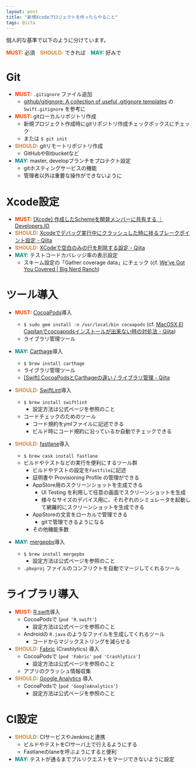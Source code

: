 ```yaml
---
layout: post
title: "新規Xcodeプロジェクトを作ったらやること"
tags: Qiita
---
```


個人的な基準で以下のように分けています。

<font color=orangered>**MUST:**</font> 必須　<font color=peru>**SHOULD:**</font> できれば　<font color=darkcyan>**MAY:**</font> 好みで

# Git
- <font color=orangered>**MUST:**</font> `.gitignore` ファイル追加
    - [github/gitignore: A collection of useful .gitignore templates](https://github.com/github/gitignore) の `Swift.gitignore` を参考に
- <font color=orangered>**MUST:**</font> gitローカルリポジトリ作成
    - 新規プロジェクト作成時にgitリポジトリ作成チェックボックスにチェック
    - または `$ git init`
- <font color=peru>**SHOULD:**</font> gitリモートリポジトリ作成
    - GitHubやBitbucketなど
- <font color=darkcyan>**MAY:**</font> master, developブランチをプロテクト設定
    - gitホスティングサービスの機能
    - 管理者以外は重要な操作ができないように

# Xcode設定

- <font color=orangered>**MUST:**</font> [[Xcode] 作成したSchemeを開発メンバーに共有する ｜ Developers.IO](http://dev.classmethod.jp/smartphone/iphone/xcode-scheme-shared/)
- <font color=peru>**SHOULD:**</font> [Xcodeでデバッグ実行中にクラッシュした時に捗るブレークポイント設定 - Qiita](http://qiita.com/mono0926/items/bf70c7ef15db046ee163)
- <font color=peru>**SHOULD:**</font> [XCodeで空白のみの行を削除する設定 - Qiita](http://qiita.com/tmnb/items/5774b9494c91f8c34e6f)
- <font color=darkcyan>**MAY:**</font> テストコードカバレッジ率の表示設定
    - スキーム設定の「Gather coverage data」にチェック (cf. [We've Got You Covered | Big Nerd Ranch](https://www.bignerdranch.com/blog/weve-got-you-covered/))

# ツール導入
- <font color=orangered>**MUST:**</font> [CocoaPods](https://guides.cocoapods.org/)導入
    - `$ sudo gem install -n /usr/local/bin cocoapods` (cf. [MacOSX El Capitanでcocoapodsインストールが出来ない時の対処法 - Qiita](http://qiita.com/AcaiBowl/items/4bb4708de03e6ee14a4a))
    - ライブラリ管理ツール

- <font color=darkcyan>**MAY:**</font> [Carthage](https://github.com/Carthage/Carthage)導入
    - `$ brew install carthage`
    - ライブラリ管理ツール
    - [\[Swift\] CocoaPodsとCarthageの違い / ライブラリ管理 \- Qiita](http://qiita.com/nori0620/items/b81ae171f0e82b0c2d8a)

- <font color=peru>**SHOULD:**</font> [SwiftLint](https://github.com/realm/SwiftLint)導入
    - `$ brew install swiftlint`
        - 設定方法は公式ページを参照のこと
    - コードチェックのためのツール
        - コード規約をymlファイルに記述できる
        - ビルド時にコード規約に沿っているか自動でチェックできる

- <font color=peru>**SHOULD:**</font> [fastlane](https://github.com/fastlane/fastlane)導入
    - `$ brew cask install fastlane`
    - ビルドやテストなどの実行を便利にするツール群
        - ビルドやテストの設定を`Fastfile`に記述
        - 証明書や Provisioning Profile の管理ができる
        - AppStore用のスクリーンショットを生成できる
            - UI Testing を利用して任意の画面でスクリーンショットを生成
            - 様々なサイズのデバイス用に、それぞれのシミュレータを起動して網羅的にスクリーンショットを生成できる
        - AppStoreの文言をローカルで管理できる
            - gitで管理できるようになる
        - その他機能多数

- <font color=darkcyan>**MAY:**</font> [mergepbx](https://github.com/simonwagner/mergepbx)導入
    - `$ brew install mergepbx`
        - 設定方法は公式ページを参照のこと
    - `.pbxproj` ファイルのコンフリクトを自動でマージしてくれるツール

<!-- 1. `$ brew install mergepbx` でインストール
1. `~/.gitconfig` に以下を記述
```
#driver for merging Xcode project files
[merge "mergepbx"]
        name = Xcode project files merger
        driver = mergepbx %O %A %B
```
1. プロジェクトのルートディレクトリに `.gitattributes` を作成し以下を記述
```
*.pbxproj merge=mergepbx
``` -->

# ライブラリ導入
- <font color=orangered>**MUST:**</font> [R.swift](https://github.com/mac-cain13/R.swift)導入
    - CocoaPodsで (`pod 'R.swift'`)
        - 設定方法は公式ページを参照のこと
    - Androidの `R.java` のようなファイルを生成してくれるツール
        - コードからマジックストリングを減らせる
- <font color=peru>**SHOULD:**</font> [Fabric](https://get.fabric.io/) (Crashlytics) 導入
    - CocoaPodsで (`pod 'Fabric'` `pod 'Crashlytics'`)
        - 設定方法は公式ページを参照のこと
    - アプリのクラッシュ情報収集
- <font color=peru>**SHOULD:**</font> [Google Analytics](https://developers.google.com/analytics/devguides/collection/ios) 導入
    - CocoaPodsで (`pod 'GoogleAnalytics'`)
        - 設定方法は公式ページを参照のこと

# CI設定
- <font color=peru>**SHOULD:**</font> CIサービスやJenkinsと連携
    - ビルドやテストをCIサーバ上で行えるようにする
    - Fastlaneのlaneを呼ぶようにすると便利
- <font color=darkcyan>**MAY:**</font> テストが通るまでプルリクエストをマージできないように設定







